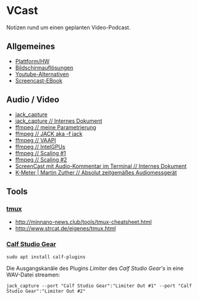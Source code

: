 # VCast

Notizen rund um einen geplanten Video-Podcast.

## Allgemeines
* [Plattform/HW](plattform.txt)
* [Bildschirmauflösungen](https://www.elektronik-kompendium.de/sites/com/1904101.htm)
* [Youtube-Alternativen](https://www.ionos.de/digitalguide/online-marketing/social-media/youtube-alternativen-die-besten-portale-im-ueberblick/)
* [Screencast-EBook](https://www.learn2use.de/ebook/)

## Audio / Video
* [jack_capture](https://github.com/kmatheussen/jack_capture)
* [jack_capture // Internes Dokument](jack_capture.md)
* [ffmpeg // meine Parametrierung](ffmpeg.txt)
* [ffmpeg // JACK aka -f jack](https://ffmpeg.org/ffmpeg-devices.html#jack)
* [ffmpeg // VAAPI](https://trac.ffmpeg.org/wiki/Hardware/VAAPI)
* [ffmpeg // IntelGPUs](https://trac.ffmpeg.org/wiki/Hardware/QuickSync)
* [ffmpeg // Scaling #1](https://trac.ffmpeg.org/wiki/Scaling)
* [ffmpeg // Scaling #2](https://ffmpeg.org/ffmpeg-filters.html#scale)
* [ScreenCast mit Audio-Kommentar im Terminal // Internes Dokument](scast_audio_term.md)
* [K-Meter | Martin Zuther // Absolut zeitgemäßes Audiomessgerät](http://www.mzuther.de/en/software/kmeter/)

## Tools
### [tmux](https://github.com/tmux/tmux)
* http://minnano-news.club/tools/tmux-cheatsheet.html
* http://www.strcat.de/eigenes/tmux.html

### [Calf Studio Gear](https://calf-studio-gear.org/)
```
sudo apt install calf-plugins
```
Die Ausgangskanäle des Plugins _Limiter_ des _Calf Studio Gear's_ in eine WAV-Datei streamen:
```
jack_capture --port "Calf Studio Gear":"Limiter Out #1" --port "Calf Studio Gear":"Limiter Out #2"
```
